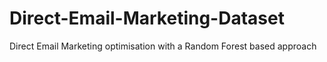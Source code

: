 # Direct-Email-Marketing-Dataset
Direct Email Marketing optimisation with a Random Forest based approach
